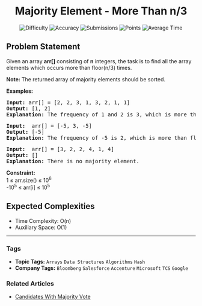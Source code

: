 <h1 align="center">Majority Element - More Than n/3</h1>

<p align="center">
  <img alt="Difficulty" title="Difficulty" src="https://custom-icon-badges.demolab.com/badge/Difficulty: Medium-1F222E?style=for-the-badge&logoColor=white&logo=fire"/>
  <img alt="Accuracy" title="Accuracy" src="https://custom-icon-badges.demolab.com/badge/Accuracy: 48.1%25-1F222E?style=for-the-badge&logoColor=white&logo=target"/>
  <img alt="Submissions" title="Submissions" src="https://custom-icon-badges.demolab.com/badge/Submissions: 182K+-1F222E?style=for-the-badge&logoColor=white&logo=repo"/>
  <img alt="Points" title="Points" src="https://custom-icon-badges.demolab.com/badge/Points: 4-1F222E?style=for-the-badge&logoColor=white&logo=award"/>
  <img alt="Average Time" title="Average Time" src="https://custom-icon-badges.demolab.com/badge/Average%20Time: 15m-1F222E?style=for-the-badge&logoColor=white&logo=clock"/>
</p>

## Problem Statement

Given an array <b>arr</b><b>[]</b> consisting of <b>n</b> integers, the task is to find all the array elements which occurs more than floor(n/3) times.

<b>Note: </b>The returned array of majority elements should be sorted.

<b>Examples:</b>

<pre><b>Input: </b>arr[] = [2, 2, 3, 1, 3, 2, 1, 1]
<b>Output: </b>[1, 2]
<b>Explanation: </b>The frequency of 1 and 2 is 3, which is more than floor n/3 (8/3 = 2).</pre>

<pre><b>Input: </b> arr[] = [-5, 3, -5]
<b>Output: </b>[-5]<br><b>Explanation: </b>The frequency of -5 is 2, which is more than floor n/3 (3/3 = 1).<br></pre>

<pre><b>Input: </b> arr[] = [3, 2, 2, 4, 1, 4]<b><br>Output: </b>[]<b><br>Explanation: </b>There is no majority element.</pre>

<b>Constraint:</b><br>1 ≤ arr.size() ≤ 10<sup>6</sup><br>-10<sup>5</sup> ≤ arr[i] ≤ 10<sup>5</sup>

## Expected Complexities
- Time Complexity: O(n)
- Auxiliary Space: O(1)

<hr>

### Tags
- **Topic Tags:** `Arrays` `Data Structures` `Algorithms` `Hash`
- **Company Tags:** `Bloomberg` `Salesforce` `Accenture` `Microsoft` `TCS` `Google`

### Related Articles
- [Candidates With Majority Vote](https://www.geeksforgeeks.org/candidates-with-majority-vote/)
